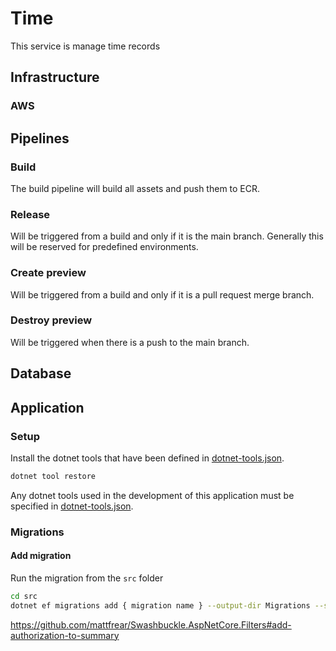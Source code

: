 ﻿# Time
This service is manage time records

## Infrastructure
### AWS

## Pipelines
### Build
The build pipeline will build all assets and push them to ECR.

### Release
Will be triggered from a build and only if it is the main branch. Generally this will be reserved for predefined environments.

### Create preview
Will be triggered from a build and only if it is a pull request merge branch.

### Destroy preview
Will be triggered when there is a push to the main branch.

## Database

## Application
### Setup
Install the dotnet tools that have been defined in [dotnet-tools.json](./config/dotnet-tools.json).   
```bash
dotnet tool restore
```
Any dotnet tools used in the development of this application must be specified in [dotnet-tools.json](./config/dotnet-tools.json).   

### Migrations 
#### Add migration
Run the migration from the `src` folder 
```bash
cd src
dotnet ef migrations add { migration name } --output-dir Migrations --startup-project ./Time.Database.Runner --project ./Time.Database
```

https://github.com/mattfrear/Swashbuckle.AspNetCore.Filters#add-authorization-to-summary

